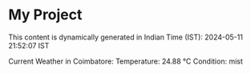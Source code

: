# My Project

This content is dynamically generated in Indian Time (IST): 2024-05-11 21:52:07 IST


Current Weather in Coimbatore:
Temperature: 24.88 °C
Condition: mist
